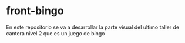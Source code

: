 # front-bingo
En este repositorio se va a desarrollar la parte visual del ultimo taller de cantera nivel 2 que es un juego de bingo
